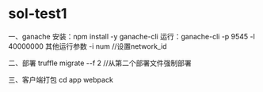# sol-test1

一、ganache
安装：npm install -y ganache-cli
运行：ganache-cli -p 9545 -l 40000000
其他运行参数
-i num  //设置network_id

二、部署
truffle migrate --f 2  //从第二个部署文件强制部署

三、客户端打包
cd app
webpack